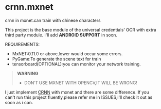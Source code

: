 # crnn.mxnet
crnn in mxnet.can train with chinese characters

This project is the base module of the universal credentials' OCR with extra third party module.
I'll add **ANDROID SUPPORT** in soon.

REQUIREMENTS:
- MxNET:0.11.0 or above,lower would occur some errors.
- PyGame:To generate the scene text for train
- tensorboard(OPTIONAL):you can monitor your network training.
> **WARNING**
> - DON'T USE MXNET WITH OPENCV,IT WILL BE WRONG!



I just implement [CRNN](https://github.com/bgshih/crnn) with mxnet and there are some difference.
If you can't run this project fluently,please refer me in ISSUES,i'll check it out as soon as i can.